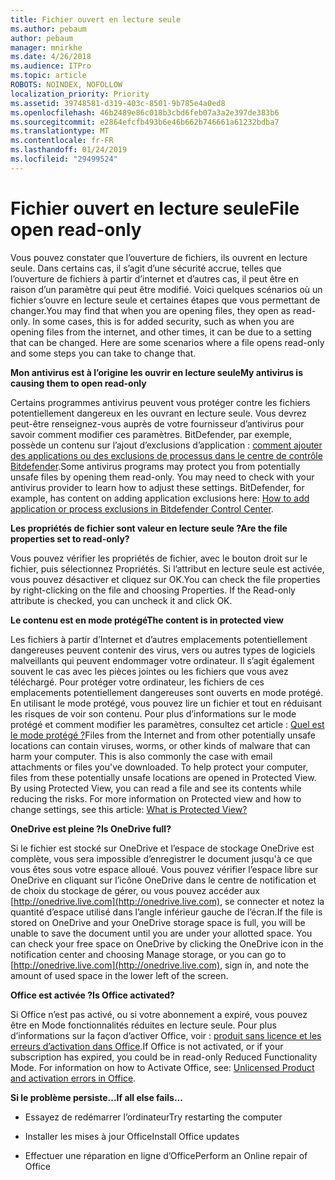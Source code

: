 ```yaml
---
title: Fichier ouvert en lecture seule
ms.author: pebaum
author: pebaum
manager: mnirkhe
ms.date: 4/26/2018
ms.audience: ITPro
ms.topic: article
ROBOTS: NOINDEX, NOFOLLOW
localization_priority: Priority
ms.assetid: 39748581-d319-403c-8501-9b785e4a0ed8
ms.openlocfilehash: 46b2489e86c018b3cbd6feb07a3a2e397de383b6
ms.sourcegitcommit: e2864efcfb493b6e46b662b746661a61232bdba7
ms.translationtype: MT
ms.contentlocale: fr-FR
ms.lasthandoff: 01/24/2019
ms.locfileid: "29499524"
---
```

# <a name="file-open-read-only"></a><span data-ttu-id="e501b-102">Fichier ouvert en lecture seule</span><span class="sxs-lookup"><span data-stu-id="e501b-102">File open read-only</span></span>

<span data-ttu-id="e501b-p101">Vous pouvez constater que l’ouverture de fichiers, ils ouvrent en lecture seule. Dans certains cas, il s’agit d’une sécurité accrue, telles que l’ouverture de fichiers à partir d’internet et d’autres cas, il peut être en raison d’un paramètre qui peut être modifié. Voici quelques scénarios où un fichier s’ouvre en lecture seule et certaines étapes que vous permettant de changer.</span><span class="sxs-lookup"><span data-stu-id="e501b-p101">You may find that when you are opening files, they open as read-only. In some cases, this is for added security, such as when you are opening files from the internet, and other times, it can be due to a setting that can be changed. Here are some scenarios where a file opens read-only and some steps you can take to change that.</span></span>
  
 <span data-ttu-id="e501b-106">**Mon antivirus est à l’origine les ouvrir en lecture seule**</span><span class="sxs-lookup"><span data-stu-id="e501b-106">**My antivirus is causing them to open read-only**</span></span>
  
<span data-ttu-id="e501b-p102">Certains programmes antivirus peuvent vous protéger contre les fichiers potentiellement dangereux en les ouvrant en lecture seule. Vous devrez peut-être renseignez-vous auprès de votre fournisseur d’antivirus pour savoir comment modifier ces paramètres. BitDefender, par exemple, possède un contenu sur l’ajout d’exclusions d’application : [comment ajouter des applications ou des exclusions de processus dans le centre de contrôle Bitdefender](https://www.bitdefender.com/support/how-to-add-application-or-process-exclusions-in-bitdefender-control-center-1119.mdl).</span><span class="sxs-lookup"><span data-stu-id="e501b-p102">Some antivirus programs may protect you from potentially unsafe files by opening them read-only. You may need to check with your antivirus provider to learn how to adjust these settings. BitDefender, for example, has content on adding application exclusions here: [How to add application or process exclusions in Bitdefender Control Center](https://www.bitdefender.com/support/how-to-add-application-or-process-exclusions-in-bitdefender-control-center-1119.mdl).</span></span>
  
 <span data-ttu-id="e501b-110">**Les propriétés de fichier sont valeur en lecture seule ?**</span><span class="sxs-lookup"><span data-stu-id="e501b-110">**Are the file properties set to read-only?**</span></span>
  
<span data-ttu-id="e501b-p103">Vous pouvez vérifier les propriétés de fichier, avec le bouton droit sur le fichier, puis sélectionnez Propriétés. Si l’attribut en lecture seule est activée, vous pouvez désactiver et cliquez sur OK.</span><span class="sxs-lookup"><span data-stu-id="e501b-p103">You can check the file properties by right-clicking on the file and choosing Properties. If the Read-only attribute is checked, you can uncheck it and click OK.</span></span>
  
 <span data-ttu-id="e501b-113">**Le contenu est en mode protégé**</span><span class="sxs-lookup"><span data-stu-id="e501b-113">**The content is in protected view**</span></span>
  
<span data-ttu-id="e501b-p104">Les fichiers à partir d’Internet et d’autres emplacements potentiellement dangereuses peuvent contenir des virus, vers ou autres types de logiciels malveillants qui peuvent endommager votre ordinateur. Il s’agit également souvent le cas avec les pièces jointes ou les fichiers que vous avez téléchargé. Pour protéger votre ordinateur, les fichiers de ces emplacements potentiellement dangereuses sont ouverts en mode protégé. En utilisant le mode protégé, vous pouvez lire un fichier et tout en réduisant les risques de voir son contenu. Pour plus d’informations sur le mode protégé et comment modifier les paramètres, consultez cet article : [Quel est le mode protégé ?](https://support.office.com/en-us/article/d6f09ac7-e6b9-4495-8e43-2bbcdbcb6653)</span><span class="sxs-lookup"><span data-stu-id="e501b-p104">Files from the Internet and from other potentially unsafe locations can contain viruses, worms, or other kinds of malware that can harm your computer. This is also commonly the case with email attachments or files you've downloaded. To help protect your computer, files from these potentially unsafe locations are opened in Protected View. By using Protected View, you can read a file and see its contents while reducing the risks. For more information on Protected view and how to change settings, see this article: [What is Protected View?](https://support.office.com/en-us/article/d6f09ac7-e6b9-4495-8e43-2bbcdbcb6653)</span></span>
  
 <span data-ttu-id="e501b-119">**OneDrive est pleine ?**</span><span class="sxs-lookup"><span data-stu-id="e501b-119">**Is OneDrive full?**</span></span>
  
<span data-ttu-id="e501b-p105">Si le fichier est stocké sur OneDrive et l’espace de stockage OneDrive est complète, vous sera impossible d’enregistrer le document jusqu'à ce que vous êtes sous votre espace alloué. Vous pouvez vérifier l’espace libre sur OneDrive en cliquant sur l’icône OneDrive dans le centre de notification et de choix du stockage de gérer, ou vous pouvez accéder aux [http://onedrive.live.com](http://onedrive.live.com), se connecter et notez la quantité d’espace utilisé dans l’angle inférieur gauche de l’écran.</span><span class="sxs-lookup"><span data-stu-id="e501b-p105">If the file is stored on OneDrive and your OneDrive storage space is full, you will be unable to save the document until you are under your allotted space. You can check your free space on OneDrive by clicking the OneDrive icon in the notification center and choosing Manage storage, or you can go to [http://onedrive.live.com](http://onedrive.live.com), sign in, and note the amount of used space in the lower left of the screen.</span></span>
  
 <span data-ttu-id="e501b-122">**Office est activée ?**</span><span class="sxs-lookup"><span data-stu-id="e501b-122">**Is Office activated?**</span></span>
  
<span data-ttu-id="e501b-p106">Si Office n’est pas activé, ou si votre abonnement a expiré, vous pouvez être en Mode fonctionnalités réduites en lecture seule. Pour plus d’informations sur la façon d’activer Office, voir : [produit sans licence et les erreurs d’activation dans Office](https://support.office.com/en-us/article/0d23d3c0-c19c-4b2f-9845-5344fedc4380).</span><span class="sxs-lookup"><span data-stu-id="e501b-p106">If Office is not activated, or if your subscription has expired, you could be in read-only Reduced Functionality Mode. For information on how to Activate Office, see: [Unlicensed Product and activation errors in Office](https://support.office.com/en-us/article/0d23d3c0-c19c-4b2f-9845-5344fedc4380).</span></span>
  
 <span data-ttu-id="e501b-125">**Si le problème persiste...**</span><span class="sxs-lookup"><span data-stu-id="e501b-125">**If all else fails...**</span></span>
  
- <span data-ttu-id="e501b-126">Essayez de redémarrer l’ordinateur</span><span class="sxs-lookup"><span data-stu-id="e501b-126">Try restarting the computer</span></span>
    
- <span data-ttu-id="e501b-127">Installer les mises à jour Office</span><span class="sxs-lookup"><span data-stu-id="e501b-127">Install Office updates</span></span>
    
- <span data-ttu-id="e501b-128">Effectuer une réparation en ligne d’Office</span><span class="sxs-lookup"><span data-stu-id="e501b-128">Perform an Online repair of Office</span></span>
    

